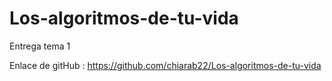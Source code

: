 # Los-algoritmos-de-tu-vida
Entrega tema 1

Enlace de gitHub : https://github.com/chiarab22/Los-algoritmos-de-tu-vida
